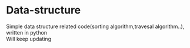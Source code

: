 # Data-structure
Simple data structure related code(sorting algorithm,travesal algorithm..), written in python<br />
Will keep updating
